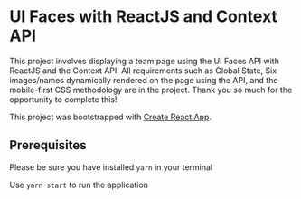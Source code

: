 # UI Faces with ReactJS and Context API

This project involves displaying a team page using the UI Faces API with ReactJS and the Context API. All requirements such as Global State, Six images/names dynamically rendered on the page using the API, and the mobile-first CSS methodology are in the project. Thank you so much for the opportunity to complete this!

This project was bootstrapped with [Create React App](https://github.com/facebook/create-react-app).

## Prerequisites

Please be sure you have installed `yarn` in your terminal

Use `yarn start` to run the application
